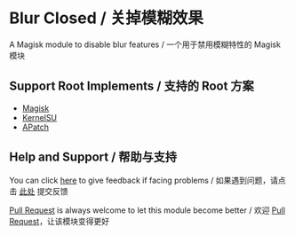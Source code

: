 
# Blur Closed / 关掉模糊效果

A Magisk module to disable blur features / 一个用于禁用模糊特性的 Magisk 模块

## Support Root Implements / 支持的 Root 方案

- [Magisk](https://github.com/topjohnwu/Magisk)
- [KernelSU](https://github.com/tiann/KernelSU)
- [APatch](https://github.com/bmax121/APatch) 

## Help and Support / 帮助与支持

You can click [here](https://github.com/Astoritin/BlurClosed/issues) to give feedback if facing problems / 如果遇到问题，请点击 [此处](https://github.com/Astoritin/BlurClosed/issues) 提交反馈

[Pull Request](https://github.com/Astoritin/BlurClosed/pulls) is always welcome to let this module become better / 欢迎 [Pull Request](https://github.com/Astoritin/BlurClosed/pulls)，让该模块变得更好
